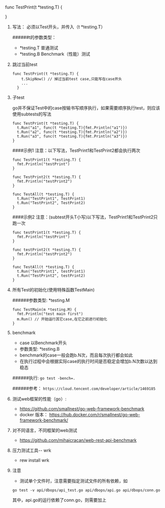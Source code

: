 func TestPrint(t *testing.T) {
  <!-- .... -->
}

1. 写法： 必须以Test开头，并传入（t *testing.T）

   ######t的参数类型：
     * *testing.T 普通测试
     * *testing.B Benchmark（性能）测试

2. 跳过当前test
    ```
    func TestPrint(t *testing.T) {
        t.SkipNow() // 掉过当前test case,只能写在case开头
        ...
      }
    ```

3. 子test

      go并不保证Test中的case按输书写顺序执行，如果需要顺序执行test，则应该使用subtests的写法
      ```
      func TestPrint(t *testing.T) {
        t.Run("a1", func(t *testing.T){fmt.Println("a1")})
        t.Run("a2", func(t *testing.T){fmt.Println("a2")})
        t.Run("a3", func(t *testing.T){fmt.Println("a3")})
      }
      ```

      ####示例1 注意：以下写法，TestPrint1和TestPrint2都会执行两次
      ```
      func TestPrint1(t *testing.T) {
        fmt.Println("testPrint")
      }
    
      func TestPrint2(t *testing.T) {
        fmt.Println("testPrint2")
      }
    
      func TestAll(t *testing.T) {
        t.Run("TestPrint1", TestPrint1)
        t.Run("TestPrint2", TestPrint2)
      }
      ```
    
      ####示例2 注意：(subtest开头T小写)以下写法，TestPrint1和TestPrint2只跑一次
      ```
      func testPrint1(t *testing.T) {
        fmt.Println("testPrint")
      }
    
      func testPrint2(t *testing.T) {
        fmt.Println("testPrint2")
      }
    
      func TestAll(t *testing.T) {
        t.Run("TestPrint1", testPrint1)
        t.Run("TestPrint2", testPrint2)
      }
      ```

4. 所有Test的初始化(使用特殊函数TestMain)

      ######参数类型: *testing.M
      ```
      func TestMain(m *testing.M) {
        fmt.Println("test main first")
        m.Run() // 开始运行其它case,在它之前进行初始化
      }
      ```

5. benchmark

    * case 以Benchmark开头
    * 参数类型: *testing.B
    * benchmark的case一般会跑b.N次，而且每次执行都会如此
    * 在执行过程中会根据实际case的执行时间是否稳定会增加b.N次数以达到稳态

    ######执行:
      `go test -bench=.`
    
    ######参考：
      `https://cloud.tencent.com/developer/article/1469185`

6. 测试web框架的性能（go）:
    * https://github.com/smallnest/go-web-framework-benchmark
    * docker 版本： https://hub.docker.com/r/smallnest/go-web-framework-benchmark/

7. 对不同语言，不同框架的web测试
    * https://github.com/mihaicracan/web-rest-api-benchmark

8. 压力测试工具-- wrk
    * rew install wrk

9. 注意
    * 测试单个文件时，注意需要指定测试文件的所有依赖，如
    ````
    go test -v api/dbops/api_test.go api/dbops/api.go api/dbops/conn.go
    ````
   其中，api.go的运行依赖了conn.go，则需要加上


